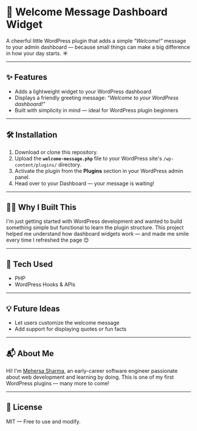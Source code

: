 # 🎉 Welcome Message Dashboard Widget

A cheerful little WordPress plugin that adds a simple *"Welcome!"* message to your admin dashboard — because small things can make a big difference in how your day starts. ☀️

---

## ✨ Features

- Adds a lightweight widget to your WordPress dashboard
- Displays a friendly greeting message: *“Welcome to your WordPress dashboard!”*
- Built with simplicity in mind — ideal for WordPress plugin beginners

---

## 🛠️ Installation

1. Download or clone this repository.
2. Upload the **`welcome-message.php`** file to your WordPress site's `/wp-content/plugins/` directory.
3. Activate the plugin from the **Plugins** section in your WordPress admin panel.
4. Head over to your Dashboard — your message is waiting!

---

## 🙋‍♀️ Why I Built This

I'm just getting started with WordPress development and wanted to build something simple but functional to learn the plugin structure. This project helped me understand how dashboard widgets work — and made me smile every time I refreshed the page 😊

---

## 🧠 Tech Used

- PHP
- WordPress Hooks & APIs

---

## 💡 Future Ideas

- Let users customize the welcome message
- Add support for displaying quotes or fun facts

---

## 📬 About Me

Hi! I'm [Mehersa Sharma](https://github.com/MehersaSharma), an early-career software engineer passionate about web development and learning by doing. This is one of my first WordPress plugins — many more to come!

---

## 📄 License

MIT — Free to use and modify.

